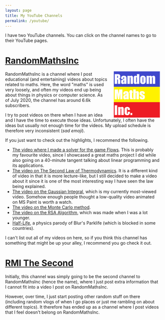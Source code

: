 ```yaml
---
layout: page
title: My YouTube Channels
permalink: /youtube/
---
```

I have two YouTube channels. You can click on the channel names to go to their YouTube pages.

# <a href="https://www.youtube.com/c/RandomMathsInc">RandomMathsInc</a>

<img src="/images/rmi.png" width=150 align="right" style="padding-left: 20px">

RandomMathsInc is a channel where I post educational (and entertaining) videos about topics related to maths. Here, the word "maths" is used very loosely, and often my videos end up being about things in physics or computer science. As of July 2020, the channel has around 6.6k subscribers.

I try to post videos on there when I have an idea and I have the time to execute those ideas. Unfortunately, I often have the ideas but usually not enough time for the videos. My upload schedule is therefore very inconsistent (_sad emoji_).

If you just want to check out the highlights, I recommend the following.
- <a href="https://www.youtube.com/watch?v=5aQV1iJiZwA&t=2s">The video where I made a solver for the game Flows</a>. This is probably my favourite video, since I showcased a great maths project I did while also going on a 40-minute tangent talking about linear programming and its applications.
- <a href="https://www.youtube.com/watch?v=hNkrqdN1tJs">The video on The Second Law of Thermodynamics</a>. It is a different kind of video in that it is more lecture-like, but I still decided to make a video about it since it is one of the most interesting way I have seen the law being explained.
- <a href="https://www.youtube.com/watch?v=l27xKSNad2Y">The video on the Gaussian Integral</a>, which is my currently most-viewed video. Somehow enough people thought a low-quality video animated on MS Paint is worth a watch.
- <a href="https://www.youtube.com/watch?v=q6gJ2T0NSwM">The video on the Monte Carlo method</a>.
- <a href="https://www.youtube.com/watch?v=rxcPhAIFEU8">The video on the RSA Algorithm</a>, which was made when I was a lot younger.
- <a href="https://www.youtube.com/watch?v=vl0KpMljxsU">Half-Life</a>, a physics parody of Blur's Parklife (which is blocked in some countries).

I can't list out all of my videos on here, so if you think this channel has something that might be up your alley, I recommend you go check it out.

# <a href="https://www.youtube.com/channel/UCTwdd4u7a301TWVMOVGXk-g">RMI The Second</a>

Initially, this channel was simply going to be the second channel to RandomMathsInc (hence the name), where I just post extra information that I cannot fit into a video I post on RandomMathsInc.

However, over time, I just start posting other random stuff on there (including random vlogs of when I go places or just me rambling on about different topics). It therefore has ended up as a channel where I post videos that I feel doesn't belong on RandomMathsInc.
